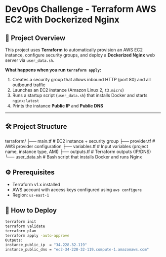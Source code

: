 # DevOps Challenge - Terraform AWS EC2 with Dockerized Nginx

## 🧩 Project Overview
This project uses **Terraform** to automatically provision an AWS EC2 instance, configure security groups, and deploy a **Dockerized Nginx** web server via `user_data.sh`.

**What happens when you run `terraform apply`:**
1. Creates a security group that allows inbound HTTP (port 80) and all outbound traffic
2. Launches an EC2 instance (Amazon Linux 2, `t3.micro`)
3. Runs a startup script (`user_data.sh`) that installs Docker and starts `nginx:latest`
4. Prints the instance **Public IP** and **Public DNS**

---

## 🛠 Project Structure
terraform/
├── main.tf # EC2 instance + security group
├── provider.tf # AWS provider configuration
├── variables.tf # Input variables (project name, instance type, AMI)
├── outputs.tf # Terraform outputs (IP/DNS)
└── user_data.sh # Bash script that installs Docker and runs Nginx
## ⚙️ Prerequisites

- Terraform v1.x installed  
- AWS account with access keys configured using `aws configure`  
- Region: `us-east-1`
## 🚀 How to Deploy

```bash
terraform init
terraform validate
terraform plan
terraform apply -auto-approve
Outputs:
instance_public_ip  = "34.228.32.119"
instance_public_dns = "ec2-34-228-32-119.compute-1.amazonaws.com"
